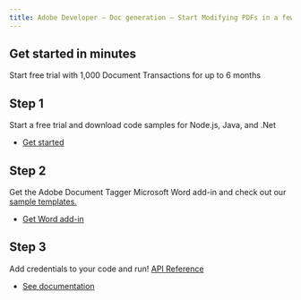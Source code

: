```yaml
---
title: Adobe Developer — Doc generation — Start Modifying PDFs in a few Minutes
---
```


<TitleBlock slots="heading, text" theme="light" className="titleBlock-align-left"/>

## Get started in minutes
Start free trial with 1,000 Document Transactions for up to 6 months

<TextBlock slots="heading, text, buttons" theme="light"  width="33%" className="align-left  stepper-horizontal-align"/>

## Step 1

Start a free trial and download code samples for Node.js, Java, and .Net

- [Get started](https://documentservices.adobe.com/dc-integration-creation-app-cdn/main.html?api=document-generation-api)


<TextBlock slots="heading, text, buttons" theme="light"  width="33%" variantsTypePrimary="primary" isPrimaryBtn className="align-left link  stepper-horizontal-align linking"/>

## Step 2

Get the Adobe Document Tagger Microsoft Word add-in and check out our [sample templates.](#sample-blade)

- [Get Word add-in](/document-services/docs/overview/document-generation-api/wordaddin/)


<TextBlock slots="heading, text, buttons" theme="light"  width="33%" variantsTypePrimary="primary" isPrimaryBtn className="align-left link  stepper-horizontal-align linking"/>

## Step 3

Add credentials to your code and run!  [API Reference](https://www.adobe.com/go/dcsdk_APIdocs#post-documentGeneration)

- [See documentation](/document-services/docs/overview/document-generation-api/)
